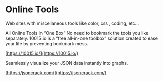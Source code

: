 # Online Tools 

Web sites with miscellaneous tools like color, css , coding, etc... 

All Online Tools in “One Box”  No need to bookmark the tools you like separately. 10015.io is a “free all-in-one toolbox” solution created to ease your life by preventing bookmark mess.

[https://10015.io/](https://10015.io/)


Seamlessly visualize your JSON data instantly into graphs.

[https://jsoncrack.com/](https://jsoncrack.com/)